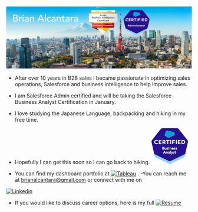 ![Header](Readme_Header.png "Header")


- After over 10 years in B2B sales I became passionate in optimizing sales operations, Salesforce and business intelligence to help improve sales.
- I am Salesforce Admin certified and will be taking the Salesforce Business Analyst Certification in January.
- I love studying the Japanese Language, backpacking and hiking in my free time.

- Hopefully I can get this soon so I can go back to hiking. <img src="Salesforce.png">
 
- You can find my dashboard portfolio at <a href="https://public.tableau.com/app/profile/brianalcantara/vizzes"><img src="https://img.shields.io/badge/Tableau-E97627?style=for-the-badge&logo=Tableau&logoColor=white" alt="Tableau"></a> . 
-You can reach me at brianalcantara@gmail.com or connect with me on 
<a href="https://linkedin.com/in/briandesu/" target="_blank">
    <img src="https://img.shields.io/badge/linkedin%20-%230077B5.svg?&amp;style=for-the-badge&amp;logo=linkedin&amp;logoColor=white" alt="Linkedin">
</a>

- If you would like to discuss career options, here is my full <a href="https://brianalcantara.github.io/resume/" target="_blank"><img src="https://img.shields.io/badge/Resume-5b9bd5" alt="Resume"></a>

<!---
BrianAlcantara/BrianAlcantara is a ✨ special ✨ repository because its `README.md` (this file) appears on your GitHub profile.
You can click the Preview link to take a look at your changes.
--->
